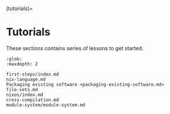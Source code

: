(tutorials)=
# Tutorials

These sections contains series of lessons to get started.

```{toctree}
:glob:
:maxdepth: 2

first-steps/index.md
nix-language.md
Packaging existing software <packaging-existing-software.md>
file-sets.md
nixos/index.md
cross-compilation.md
module-system/module-system.md
```
